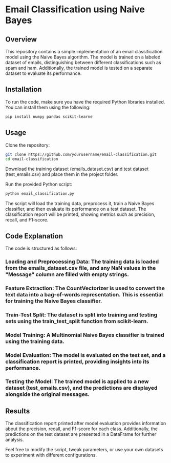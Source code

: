 
# Email Classification using Naive Bayes

## Overview
This repository contains a simple implementation of an email classification model using the Naive Bayes algorithm. The model is trained on a labeled dataset of emails, distinguishing between different classifications such as spam and ham. Additionally, the trained model is tested on a separate dataset to evaluate its performance.

## Installation
To run the code, make sure you have the required Python libraries installed. You can install them using the following:

```bash
pip install numpy pandas scikit-learne
```
## Usage
Clone the repository:

```bash
git clone https://github.com/yourusername/email-classification.git
cd email-classification
```
Download the training dataset (emails_dataset.csv) and test dataset (test_emails.csv) and place them in the project folder.

Run the provided Python script:

```bash
python email_classification.py
```
The script will load the training data, preprocess it, train a Naive Bayes classifier, and then evaluate its performance on a test dataset. The classification report will be printed, showing metrics such as precision, recall, and F1-score.

## Code Explanation
The code is structured as follows:

### Loading and Preprocessing Data: The training data is loaded from the emails_dataset.csv file, and any NaN values in the "Message" column are filled with empty strings.

### Feature Extraction: The CountVectorizer is used to convert the text data into a bag-of-words representation. This is essential for training the Naive Bayes classifier.

### Train-Test Split: The dataset is split into training and testing sets using the train_test_split function from scikit-learn.

### Model Training: A Multinomial Naive Bayes classifier is trained using the training data.

### Model Evaluation: The model is evaluated on the test set, and a classification report is printed, providing insights into its performance.

### Testing the Model: The trained model is applied to a new dataset (test_emails.csv), and the predictions are displayed alongside the original messages.

## Results
The classification report printed after model evaluation provides information about the precision, recall, and F1-score for each class. Additionally, the predictions on the test dataset are presented in a DataFrame for further analysis.

Feel free to modify the script, tweak parameters, or use your own datasets to experiment with different configurations.
